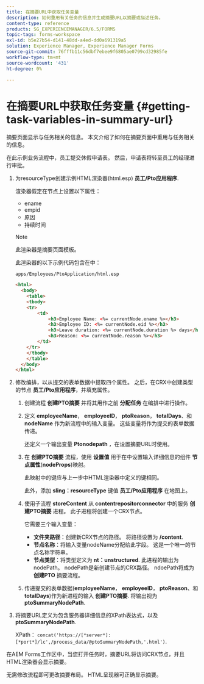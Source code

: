 ```yaml
---
title: 在摘要URL中获取任务变量
description: 如何重用有关任务的信息并生成摘要URL以摘要或描述任务。
content-type: reference
products: SG_EXPERIENCEMANAGER/6.5/FORMS
topic-tags: forms-workspace
exl-id: b5e27b54-d141-48dd-a4ed-dd0a691319a5
solution: Experience Manager, Experience Manager Forms
source-git-commit: 76fffb11c56dbf7ebee9f6805ae0799cd32985fe
workflow-type: tm+mt
source-wordcount: '431'
ht-degree: 0%

---
```


# 在摘要URL中获取任务变量 {#getting-task-variables-in-summary-url}

摘要页面显示与任务相关的信息。 本文介绍了如何在摘要页面中重用与任务相关的信息。

在此示例业务流程中，员工提交休假申请表。 然后，申请表将转至员工的经理进行审批。

1. 为resourceType创建示例HTML渲染器(html.esp) **员工/Pto应用程序**.

   渲染器假定在节点上设置以下属性：

   * ename
   * empid
   * 原因
   * 持续时间

   >[!NOTE]
   >
   >此渲染器是摘要页面模板。

   此渲染器的以下示例代码包含在中：

   `apps/Employees/PtoApplication/html.esp`

   ```html
   <html>
     <body>
       <table>
       <tbody>
       <tr>
           <td>
               <h3>Employee Name: <%= currentNode.ename %></h3>
               <h3>Employee ID: <%= currentNode.eid %></h3>
               <h3>Leave duration: <%= currentNode.duration %> days</h3>
               <h3>Reason: <%= currentNode.reason %></h3>
           </td>
       </tr>
       </tbody>
       </table>
     </body>
   </html>
   ```

1. 修改编排，以从提交的表单数据中提取四个属性。 之后，在CRX中创建类型的节点 **员工/Pto应用程序**，并填充属性。

   1. 创建流程 **创建PTO摘要** 并将其用作之前 **分配任务** 在编排中进行操作。
   1. 定义 **employeeName**， **employeeID**， **ptoReason**， **totalDays**、和 **nodeName** 作为新流程中的输入变量。 这些变量将作为提交的表单数据传递。

      还定义一个输出变量 **Ptonodepath** ，在设置摘要URL时使用。

   1. 在 **创建PTO摘要** 流程，使用 **设置值** 用于在中设置输入详细信息的组件 **节点属性**(**nodeProps**)映射。

      此映射中的键应与上一步中HTML渲染器中定义的键相同。

      此外，添加 **sling：resourceType** 键值 **员工/Pto应用程序** 在地图上。

   1. 使用子流程 **storeContent** 从 **contentrepositorconnector** 中的服务 **创建PTO摘要** 进程。 此子进程将创建一个CRX节点。

      它需要三个输入变量：

      * **文件夹路径**：创建新CRX节点的路径。 将路径设置为 **/content**.
      * **节点名称**：将输入变量nodeName分配给此字段。 这是一个唯一的节点名称字符串。
      * **节点类型**：将类型定义为 **nt：unstructured**. 此进程的输出为nodePath。 nodePath是新创建节点的CRX路径。 ndoePath将成为 **创建PTO** 摘要流程。

   1. 传递提交的表单数据(**employeeName**， **employeeID**， **ptoReason**、和 **totalDays**)作为新进程的输入 **创建PTO摘要**. 将输出视为 **ptoSummaryNodePath**.

1. 将摘要URL定义为包含服务器详细信息的XPath表达式，以及 **ptoSummaryNodePath**.

   XPath： `concat('https://[*server*]:[*port*]/lc',/process_data/@ptoSummaryNodePath,'.html')`.

在AEM Forms工作区中，当您打开任务时，摘要URL将访问CRX节点，并且HTML渲染器会显示摘要。

无需修改流程即可更改摘要布局。 HTML呈现器可正确显示摘要。
